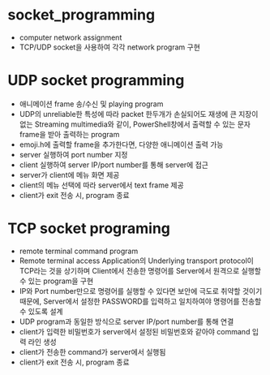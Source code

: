 # socket_programming
* computer network assignment
* TCP/UDP socket을 사용하여 각각 network program 구현

# UDP socket programming
* 애니메이션 frame 송/수신 및 playing program
* UDP의 unreliable한 특성에 따라 packet 한두개가 손실되어도 재생에 큰 지장이 없는 Streaming multimedia와 같이, PowerShell창에서 출력할 수 있는 문자 frame을 받아 출력하는 program
* emoji.h에 출력할 frame을 추가한다면, 다양한 애니메이션 출력 가능
* server 실행하여 port number 지정
* client 실행하여 server IP/port number를 통해 server에 접근
* server가 client에 메뉴 화면 제공
* client의 메뉴 선택에 따라 server에서 text frame 제공
* client가 exit 전송 시, program 종료

# TCP socket programing
* remote terminal command program
* Remote terminal access Application의 Underlying transport protocol이 TCP라는 것을 상기하며 Client에서 전송한 명령어를 Server에서 원격으로 실행할 수 있는 program을 구현
* IP와 Port number만으로 명령어를 실행할 수 있다면 보안에 극도로 취약할 것이기 때문에, Server에서 설정한 PASSWORD를 입력하고 일치하여야 명령어를 전송할 수 있도록 설계
* UDP program과 동일한 방식으로 server IP/port number를 통해 연결
* client가 입력한 비밀번호가 server에서 설정된 비밀번호와 같아야 command 입력 라인 생성
* client가 전송한 command가 server에서 실행됨 
* client가 exit 전송 시, program 종료
